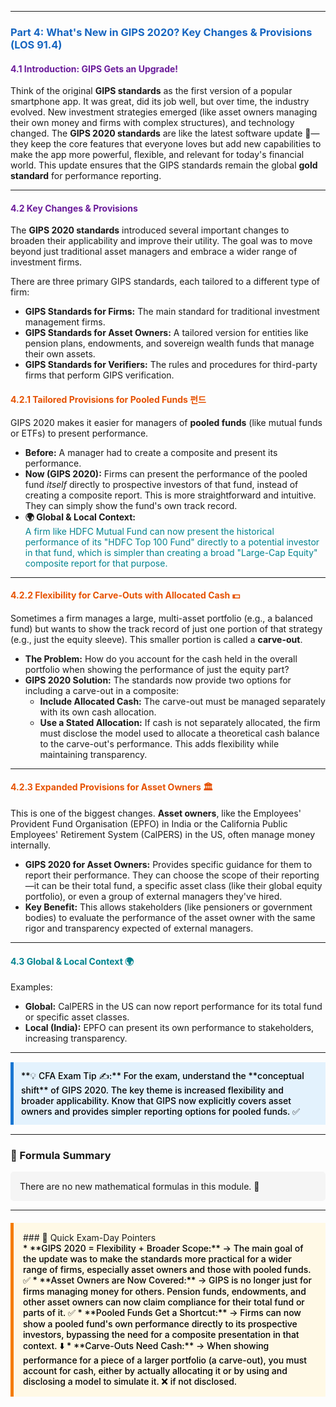 -----
### <span style="color: #1565C0;">Part 4: What's New in GIPS 2020? Key Changes & Provisions (LOS 91.4)</span>

#### <span style="color: #6A1B9A;">4.1 Introduction: GIPS Gets an Upgrade!</span>

Think of the original **GIPS standards** as the first version of a popular smartphone app. It was great, did its job well, but over time, the industry evolved. New investment strategies emerged (like asset owners managing their own money and firms with complex structures), and technology changed. The **GIPS 2020 standards** are like the latest software update 📲—they keep the core features that everyone loves but add new capabilities to make the app more powerful, flexible, and relevant for today's financial world. This update ensures that the GIPS standards remain the global **gold standard** for performance reporting.

-----

#### <span style="color: #6A1B9A;">4.2 Key Changes & Provisions</span>

The **GIPS 2020 standards** introduced several important changes to broaden their applicability and improve their utility. The goal was to move beyond just traditional asset managers and embrace a wider range of investment firms.

There are three primary GIPS standards, each tailored to a different type of firm:

* **GIPS Standards for Firms:** The main standard for traditional investment management firms.
* **GIPS Standards for Asset Owners:** A tailored version for entities like pension plans, endowments, and sovereign wealth funds that manage their own assets.
* **GIPS Standards for Verifiers:** The rules and procedures for third-party firms that perform GIPS verification.

#### <span style="color: #E65100;">4.2.1 Tailored Provisions for Pooled Funds 펀드</span>

GIPS 2020 makes it easier for managers of **pooled funds** (like mutual funds or ETFs) to present performance.

* **Before:** A manager had to create a composite and present its performance.
* **Now (GIPS 2020):** Firms can present the performance of the pooled fund *itself* directly to prospective investors of that fund, instead of creating a composite report. This is more straightforward and intuitive. They can simply show the fund's own track record.
* **🌍 Global & Local Context:**  
  <span style="color: #00838F;">A firm like HDFC Mutual Fund can now present the historical performance of its "HDFC Top 100 Fund" directly to a potential investor in that fund, which is simpler than creating a broad "Large-Cap Equity" composite report for that purpose.</span>

-----

#### <span style="color: #E65100;">4.2.2 Flexibility for Carve-Outs with Allocated Cash 💵</span>

Sometimes a firm manages a large, multi-asset portfolio (e.g., a balanced fund) but wants to show the track record of just one portion of that strategy (e.g., just the equity sleeve). This smaller portion is called a **carve-out**.

* **The Problem:** How do you account for the cash held in the overall portfolio when showing the performance of just the equity part?
* **GIPS 2020 Solution:** The standards now provide two options for including a carve-out in a composite:
  * **Include Allocated Cash:** The carve-out must be managed separately with its own cash allocation.
  * **Use a Stated Allocation:** If cash is not separately allocated, the firm must disclose the model used to allocate a theoretical cash balance to the carve-out's performance. This adds flexibility while maintaining transparency.

-----

#### <span style="color: #E65100;">4.2.3 Expanded Provisions for Asset Owners 🏛️</span>

This is one of the biggest changes. **Asset owners**, like the Employees' Provident Fund Organisation (EPFO) in India or the California Public Employees' Retirement System (CalPERS) in the US, often manage money internally.

* **GIPS 2020 for Asset Owners:** Provides specific guidance for them to report their performance. They can choose the scope of their reporting—it can be their total fund, a specific asset class (like their global equity portfolio), or even a group of external managers they've hired.
* **Key Benefit:** This allows stakeholders (like pensioners or government bodies) to evaluate the performance of the asset owner with the same rigor and transparency expected of external managers.

-----

#### <span style="color: #00838F;">4.3 Global & Local Context 🌍</span>

Examples:
* **Global:** CalPERS in the US can now report performance for its total fund or specific asset classes.
* **Local (India):** EPFO can present its own performance to stakeholders, increasing transparency.

-----

<div style="background-color: #E3F2FD; border-left: 5px solid #1976D2; padding: 12px; margin: 15px 0;">
<div style="color: #000000; font-weight: 500;">
**💡 CFA Exam Tip ✍️:** For the exam, understand the **conceptual shift** of GIPS 2020. The key theme is increased flexibility and broader applicability. Know that GIPS now explicitly covers asset owners and provides simpler reporting options for pooled funds. ✅
</div>
</div>

-----

### 🧪 Formula Summary

<div style="background-color: #F5F5F5; padding: 15px; border-radius: 5px; margin: 10px 0;">
There are no new mathematical formulas in this module. 🎉
</div>

-----

<div style="background-color: #FFF9E6; border-left: 5px solid #F57C00; padding: 15px; margin: 20px 0;">
### 🎯 Quick Exam-Day Pointers

<div style="color: #000000; font-weight: 500;">
* **GIPS 2020 = Flexibility + Broader Scope:**  
  → The main goal of the update was to make the standards more practical for a wider range of firms, especially asset owners and those with pooled funds. ✅
* **Asset Owners are Now Covered:**  
  → GIPS is no longer just for firms managing money for others. Pension funds, endowments, and other asset owners can now claim compliance for their total fund or parts of it. ✅
* **Pooled Funds Get a Shortcut:**  
  → Firms can now show a pooled fund's own performance directly to its prospective investors, bypassing the need for a composite presentation in that context. ⬇️
* **Carve-Outs Need Cash:**  
  → When showing performance for a piece of a larger portfolio (a carve-out), you must account for cash, either by actually allocating it or by using and disclosing a model to simulate it. ❌ if not disclosed.
</div>
</div>